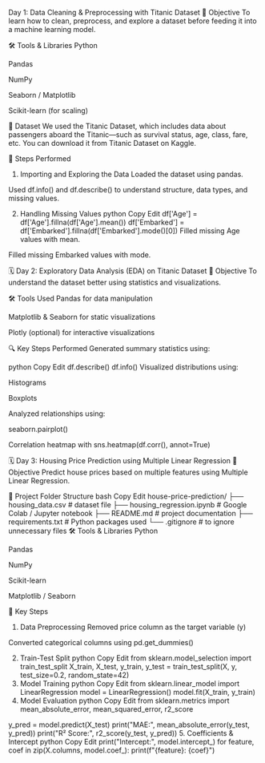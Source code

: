 Day 1: Data Cleaning & Preprocessing with Titanic Dataset
🎯 Objective
To learn how to clean, preprocess, and explore a dataset before feeding it into a machine learning model.

🛠 Tools & Libraries
Python

Pandas

NumPy

Seaborn / Matplotlib

Scikit-learn (for scaling)

📁 Dataset
We used the Titanic Dataset, which includes data about passengers aboard the Titanic—such as survival status, age, class, fare, etc.
You can download it from Titanic Dataset on Kaggle.

🔧 Steps Performed
1. Importing and Exploring the Data
Loaded the dataset using pandas.

Used df.info() and df.describe() to understand structure, data types, and missing values.

2. Handling Missing Values
python
Copy
Edit
df['Age'] = df['Age'].fillna(df['Age'].mean())
df['Embarked'] = df['Embarked'].fillna(df['Embarked'].mode()[0])
Filled missing Age values with mean.

Filled missing Embarked values with mode.

🗓 Day 2: Exploratory Data Analysis (EDA) on Titanic Dataset
🎯 Objective
To understand the dataset better using statistics and visualizations.

🛠 Tools Used
Pandas for data manipulation

Matplotlib & Seaborn for static visualizations

Plotly (optional) for interactive visualizations

🔍 Key Steps Performed
Generated summary statistics using:

python
Copy
Edit
df.describe()
df.info()
Visualized distributions using:

Histograms

Boxplots

Analyzed relationships using:

seaborn.pairplot()

Correlation heatmap with sns.heatmap(df.corr(), annot=True)

🗓 Day 3: Housing Price Prediction using Multiple Linear Regression
🎯 Objective
Predict house prices based on multiple features using Multiple Linear Regression.

📁 Project Folder Structure
bash
Copy
Edit
house-price-prediction/
├── housing_data.csv             # dataset file
├── housing_regression.ipynb     # Google Colab / Jupyter notebook
├── README.md                    # project documentation
├── requirements.txt             # Python packages used
└── .gitignore                   # to ignore unnecessary files
🛠 Tools & Libraries
Python

Pandas

NumPy

Scikit-learn

Matplotlib / Seaborn

🔧 Key Steps
1. Data Preprocessing
Removed price column as the target variable (y)

Converted categorical columns using pd.get_dummies()

2. Train-Test Split
python
Copy
Edit
from sklearn.model_selection import train_test_split
X_train, X_test, y_train, y_test = train_test_split(X, y, test_size=0.2, random_state=42)
3. Model Training
python
Copy
Edit
from sklearn.linear_model import LinearRegression
model = LinearRegression()
model.fit(X_train, y_train)
4. Model Evaluation
python
Copy
Edit
from sklearn.metrics import mean_absolute_error, mean_squared_error, r2_score

y_pred = model.predict(X_test)
print("MAE:", mean_absolute_error(y_test, y_pred))
print("R² Score:", r2_score(y_test, y_pred))
5. Coefficients & Intercept
python
Copy
Edit
print("Intercept:", model.intercept_)
for feature, coef in zip(X.columns, model.coef_):
    print(f"{feature}: {coef}")



